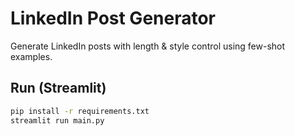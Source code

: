 # LinkedIn Post Generator

Generate LinkedIn posts with length & style control using few-shot examples.

## Run (Streamlit)
```bash
pip install -r requirements.txt
streamlit run main.py